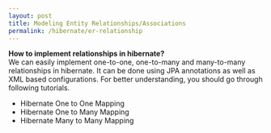 ```yaml
---
layout: post
title: Modeling Entity Relationships/Associations
permalink: /hibernate/er-relationship
---
```


**How to implement relationships in hibernate?**  
We can easily implement one-to-one, one-to-many and many-to-many relationships in hibernate. It can be done using JPA annotations as well as XML based configurations. For better understanding, you should go through following tutorials.
-	Hibernate One to One Mapping
-	Hibernate One to Many Mapping
-	Hibernate Many to Many Mapping

